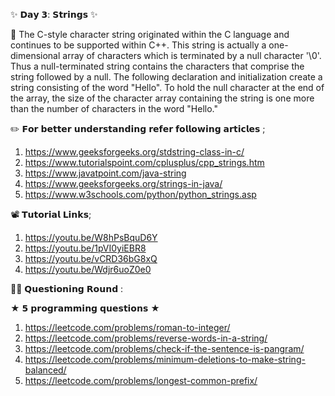 ✨ 𝗗𝗮𝘆 𝟯: 𝗦𝘁𝗿𝗶𝗻𝗴𝘀 ✨

📌 The C-style character string originated within the C language and continues to be supported within C++. This string is actually a one-dimensional array of characters which is terminated by a null character '\0'. Thus a null-terminated string contains the characters that comprise the string followed by a null.
The following declaration and initialization create a string consisting of the word "Hello". To hold the null character at the end of the array, the size of the character array containing the string is one more than the number of characters in the word "Hello."

✏️ 𝗙𝗼𝗿 𝗯𝗲𝘁𝘁𝗲𝗿 𝘂𝗻𝗱𝗲𝗿𝘀𝘁𝗮𝗻𝗱𝗶𝗻𝗴 𝗿𝗲𝗳𝗲𝗿 𝗳𝗼𝗹𝗹𝗼𝘄𝗶𝗻𝗴 𝗮𝗿𝘁𝗶𝗰𝗹𝗲𝘀 ;

1. https://www.geeksforgeeks.org/stdstring-class-in-c/
2. https://www.tutorialspoint.com/cplusplus/cpp_strings.htm
3. https://www.javatpoint.com/java-string
4. https://www.geeksforgeeks.org/strings-in-java/
5. https://www.w3schools.com/python/python_strings.asp

📽️ 𝗧𝘂𝘁𝗼𝗿𝗶𝗮𝗹 𝗟𝗶𝗻𝗸𝘀;

1. https://youtu.be/W8hPsBquD6Y
2. https://youtu.be/1pVI0yiEBR8
3. https://youtu.be/vCRD36bG8xQ
4. https://youtu.be/Wdjr6uoZ0e0

👨‍💻 𝗤𝘂𝗲𝘀𝘁𝗶𝗼𝗻𝗶𝗻𝗴 𝗥𝗼𝘂𝗻𝗱 :

★ 𝟱 𝗽𝗿𝗼𝗴𝗿𝗮𝗺𝗺𝗶𝗻𝗴 𝗾𝘂𝗲𝘀𝘁𝗶𝗼𝗻𝘀 ★

1. https://leetcode.com/problems/roman-to-integer/
2. https://leetcode.com/problems/reverse-words-in-a-string/
3. https://leetcode.com/problems/check-if-the-sentence-is-pangram/
4. https://leetcode.com/problems/minimum-deletions-to-make-string-balanced/
5. https://leetcode.com/problems/longest-common-prefix/
